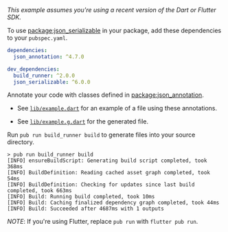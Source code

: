 _This example assumes you're using a recent version of the Dart or Flutter SDK._

To use [package:json_serializable][json_serializable] in your package, add these
dependencies to your `pubspec.yaml`.

```yaml
dependencies:
  json_annotation: ^4.7.0

dev_dependencies:
  build_runner: ^2.0.0
  json_serializable: ^6.0.0
```

Annotate your code with classes defined in
[package:json_annotation][json_annotation].

- See [`lib/example.dart`][example] for an example of a file using these
  annotations.

- See [`lib/example.g.dart`][example_g] for the generated file.

Run `pub run build_runner build` to generate files into your source directory.

```console
> pub run build_runner build
[INFO] ensureBuildScript: Generating build script completed, took 368ms
[INFO] BuildDefinition: Reading cached asset graph completed, took 54ms
[INFO] BuildDefinition: Checking for updates since last build completed, took 663ms
[INFO] Build: Running build completed, took 10ms
[INFO] Build: Caching finalized dependency graph completed, took 44ms
[INFO] Build: Succeeded after 4687ms with 1 outputs
```

_NOTE_: If you're using Flutter, replace `pub run` with
`flutter pub run`.

[example]: lib/example.dart
[example_g]: lib/example.g.dart
[json_annotation]: https://pub.dev/packages/json_annotation
[json_serializable]: https://pub.dev/packages/json_serializable
